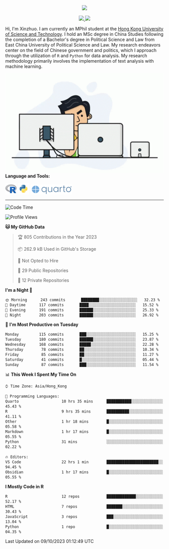 <div align='center'>
<img src='https://readme-typing-svg.herokuapp.com?font=Lora&color=4d3900&center=true&lines=HKUST+Mphil+in+SOSC;Focus+on+China;Code+for+PoliSci'/>
</div>

<p align='center'>
 <a href
='https://www.linkedin.com/in/xinzhuo-huang-5161011ba/' target='_blank'>
        <img src='https://img.shields.io/badge/linkedin%20-%230077B5.svg?&style=for-the-badge&logo=linkedin&logoColor=white'/>
    </a>
 <a href='https://twitter.com/HsinchoH' target='_blank'>
        <img src='https://img.shields.io/badge/Twitter-1DA1F2?style=for-the-badge&logo=twitter&logoColor=white'/>
    </a>
    </p>
    
Hi, I'm Xinzhuo. I am currently an MPhil student at the [Hong Kong University of Science and Technology](https://sosc.hkust.edu.hk/node/613). I hold an MSc degree in China Studies following the completion of a Bachelor's degree in Political Science and Law from East China University of Political Science and Law. My research endeavors center on the field of Chinese government and politics, which I approach through the utilization of `R` and `Python` for data analysis. My research methodology primarily involves the implementation of text analysis with machine learning.




<img align='right' src="https://github.com/xinzhuohkust/xinzhuohkust/blob/main/programmer.gif" width="590">



**Language and Tools:**  

<code><img height="36" src="https://raw.githubusercontent.com/github/explore/80688e429a7d4ef2fca1e82350fe8e3517d3494d/topics/r/r.png"></code>
<code><img height="36" src="https://raw.githubusercontent.com/github/explore/80688e429a7d4ef2fca1e82350fe8e3517d3494d/topics/python/python.png"></code>
<code><img height="32" src="https://github.com/quarto-dev/quarto-r/blob/main/man/figures/quarto.png"></code>

---
<!--START_SECTION:waka-->
![Code Time](http://img.shields.io/badge/Code%20Time-1%2C005%20hrs%201%20min-blue)

![Profile Views](http://img.shields.io/badge/Profile%20Views-1-blue)

**🐱 My GitHub Data** 

> 🏆 805 Contributions in the Year 2023
 > 
> 📦 262.9 kB Used in GitHub's Storage 
 > 
> 🚫 Not Opted to Hire
 > 
> 📜 29 Public Repositories 
 > 
> 🔑 12 Private Repositories  
 > 
**I'm a Night 🦉** 

```text
🌞 Morning      243 commits       ████████░░░░░░░░░░░░░░░░░   32.23 % 
🌆 Daytime      117 commits       ████░░░░░░░░░░░░░░░░░░░░░   15.52 % 
🌃 Evening      191 commits       ██████░░░░░░░░░░░░░░░░░░░   25.33 % 
🌙 Night        203 commits       ██████░░░░░░░░░░░░░░░░░░░   26.92 % 

```
📅 **I'm Most Productive on Tuesday** 

```text
Monday         115 commits       ███░░░░░░░░░░░░░░░░░░░░░░   15.25 % 
Tuesday        180 commits       ██████░░░░░░░░░░░░░░░░░░░   23.87 % 
Wednesday      168 commits       █████░░░░░░░░░░░░░░░░░░░░   22.28 % 
Thursday        78 commits       ██░░░░░░░░░░░░░░░░░░░░░░░   10.34 % 
Friday          85 commits       ██░░░░░░░░░░░░░░░░░░░░░░░   11.27 % 
Saturday        41 commits       █░░░░░░░░░░░░░░░░░░░░░░░░   05.44 % 
Sunday          87 commits       ███░░░░░░░░░░░░░░░░░░░░░░   11.54 % 

```


📊 **This Week I Spent My Time On** 

```text
⌚︎ Time Zone: Asia/Hong_Kong

💬 Programming Languages: 
Quarto                   10 hrs 35 mins      ███████████░░░░░░░░░░░░░░   45.43 % 
R                        9 hrs 35 mins       ██████████░░░░░░░░░░░░░░░   41.11 % 
Other                    1 hr 18 mins        █░░░░░░░░░░░░░░░░░░░░░░░░   05.58 % 
Markdown                 1 hr 17 mins        █░░░░░░░░░░░░░░░░░░░░░░░░   05.55 % 
Python                   31 mins             ░░░░░░░░░░░░░░░░░░░░░░░░░   02.22 % 

🔥 Editors: 
VS Code                  22 hrs 1 min        ███████████████████████░░   94.45 % 
Obsidian                 1 hr 17 mins        █░░░░░░░░░░░░░░░░░░░░░░░░   05.55 % 

```

**I Mostly Code in R** 

```text
R                        12 repos            █████████████░░░░░░░░░░░░   52.17 % 
HTML                     7 repos             ███████░░░░░░░░░░░░░░░░░░   30.43 % 
JavaScript               3 repos             ███░░░░░░░░░░░░░░░░░░░░░░   13.04 % 
Python                   1 repo              █░░░░░░░░░░░░░░░░░░░░░░░░   04.35 % 

```



 Last Updated on 09/10/2023 01:12:49 UTC
<!--END_SECTION:waka-->
    
    
    
    
    
    
    
    
